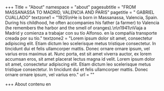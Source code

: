 +++
Title = "About"
namespace = "about"
pagesubtitle = "FROM MASSANASSA TO MADRID, VALENCIA AND PARIS"
pagetitle = " GABRIEL CUALLADO"
textzone1 = "1925\nHe is born in Massanassa, Valencia, Spain. During his childhood, he often accompanies his father (a farmer) to Valencia (he remembers the harbor and the smell of oranges).\n\n1941\nViaja a Madrid y comienza a trabajar con su tío Alfonso.  en la compañía transporte creada por su tío."
textzone2 = "Lorem ipsum dolor sit amet, consectetur adipiscing elit. Etiam dictum leo scelerisque metus tristique consectetur. In tincidunt dui et felis ullamcorper mattis. Donec ornare ornare ipsum, vel varius eros maximus at. Nunc porta, est sit amet viverra auctor, ex lorem accumsan eros, sit amet placerat lectus magna id velit. Lorem ipsum dolor sit amet, consectetur adipiscing elit. Etiam dictum leo scelerisque metus tristique consectetur. In tincidunt dui et felis ullamcorper mattis. Donec ornare ornare ipsum, vel varius ero."
url = ""

+++
About contenu en